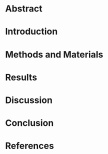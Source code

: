 # Abstract


# Introduction

# Methods and Materials

# Results

# Discussion

# Conclusion

# References

